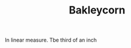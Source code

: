 ---
title: Bakleycorn
letter: B
permalink: "/definitions/bakleycorn.html"
body: In linear measure. Tbe third of an inch
published_at: '2018-07-07'
layout: post
---